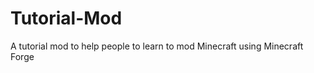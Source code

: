 Tutorial-Mod
============

A tutorial mod to help people to learn to mod Minecraft using Minecraft Forge
